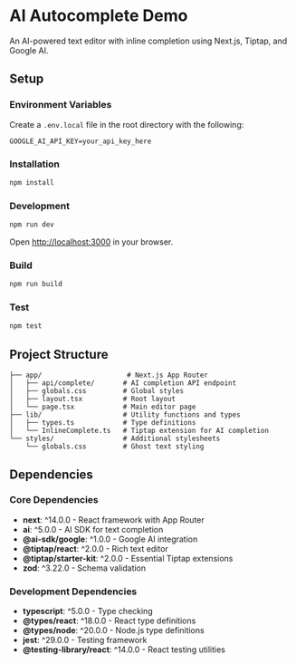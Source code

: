 # AI Autocomplete Demo

An AI-powered text editor with inline completion using Next.js, Tiptap, and Google AI.

## Setup

### Environment Variables

Create a `.env.local` file in the root directory with the following:

```
GOOGLE_AI_API_KEY=your_api_key_here
```

### Installation

```bash
npm install
```

### Development

```bash
npm run dev
```

Open [http://localhost:3000](http://localhost:3000) in your browser.

### Build

```bash
npm run build
```

### Test

```bash
npm test
```

## Project Structure

```
├── app/                     # Next.js App Router
│   ├── api/complete/       # AI completion API endpoint
│   ├── globals.css         # Global styles
│   ├── layout.tsx          # Root layout
│   └── page.tsx            # Main editor page
├── lib/                    # Utility functions and types
│   ├── types.ts            # Type definitions
│   └── InlineComplete.ts   # Tiptap extension for AI completion
└── styles/                 # Additional stylesheets
    └── globals.css         # Ghost text styling
```

## Dependencies

### Core Dependencies
- **next**: ^14.0.0 - React framework with App Router
- **ai**: ^5.0.0 - AI SDK for text completion
- **@ai-sdk/google**: ^1.0.0 - Google AI integration
- **@tiptap/react**: ^2.0.0 - Rich text editor
- **@tiptap/starter-kit**: ^2.0.0 - Essential Tiptap extensions
- **zod**: ^3.22.0 - Schema validation

### Development Dependencies
- **typescript**: ^5.0.0 - Type checking
- **@types/react**: ^18.0.0 - React type definitions
- **@types/node**: ^20.0.0 - Node.js type definitions
- **jest**: ^29.0.0 - Testing framework
- **@testing-library/react**: ^14.0.0 - React testing utilities